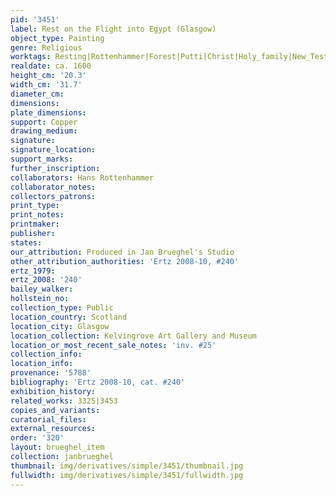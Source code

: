 ```yaml
---
pid: '3451'
label: Rest on the Flight into Egypt (Glasgow)
object_type: Painting
genre: Religious
worktags: Resting|Rottenhammer|Forest|Putti|Christ|Holy_family|New_Testament|Virgin_Mary
realdate: ca. 1600
height_cm: '20.3'
width_cm: '31.7'
diameter_cm:
dimensions:
plate_dimensions:
support: Copper
drawing_medium:
signature:
signature_location:
support_marks:
further_inscription:
collaborators: Hans Rottenhammer
collaborator_notes:
collectors_patrons:
print_type:
print_notes:
printmaker:
publisher:
states:
our_attribution: Produced in Jan Brueghel's Studio
other_attribution_authorities: 'Ertz 2008-10, #240'
ertz_1979:
ertz_2008: '240'
bailey_walker:
hollstein_no:
collection_type: Public
location_country: Scotland
location_city: Glasgow
location_collection: Kelvingrove Art Gallery and Museum
location_or_most_recent_sale_notes: 'inv. #25'
collection_info:
location_info:
provenance: '5788'
bibliography: 'Ertz 2008-10, cat. #240'
exhibition_history:
related_works: 3325|3453
copies_and_variants:
curatorial_files:
external_resources:
order: '320'
layout: brueghel_item
collection: janbrueghel
thumbnail: img/derivatives/simple/3451/thumbnail.jpg
fullwidth: img/derivatives/simple/3451/fullwidth.jpg
---
```

